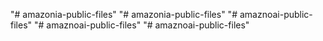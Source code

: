 "# amazonia-public-files" 
"# amazonia-public-files" 
"# amaznoai-public-files" 
"# amaznoai-public-files" 
"# amaznoai-public-files" 
